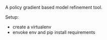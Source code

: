 A policy gradient based model refinement tool. 

Setup:
- create a virtualenv
- envoke env and pip install requirements

